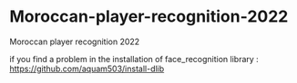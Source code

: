 # Moroccan-player-recognition-2022
Moroccan player recognition 2022


if you find a problem in the installation of face_recognition library : https://github.com/aquam503/install-dlib
